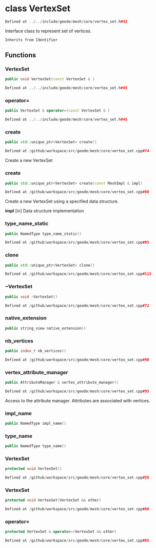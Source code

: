 # class VertexSet

```cpp
Defined at ../../include/geode/mesh/core/vertex_set.h#43
```

 Interface class to represent set of vertices.



```cpp
Inherits from Identifier
```



## Functions

### VertexSet

```cpp
public void VertexSet(const VertexSet & )
```

```cpp
Defined at ../../include/geode/mesh/core/vertex_set.h#45
```

### operator=

```cpp
public VertexSet & operator=(const VertexSet & )
```

```cpp
Defined at ../../include/geode/mesh/core/vertex_set.h#45
```

### create

```cpp
public std::unique_ptr<VertexSet> create()
```

```cpp
Defined at /github/workspace/src/geode/mesh/core/vertex_set.cpp#74
```

 Create a new VertexSet

### create

```cpp
public std::unique_ptr<VertexSet> create(const MeshImpl & impl)
```

```cpp
Defined at /github/workspace/src/geode/mesh/core/vertex_set.cpp#80
```

 Create a new VertexSet using a specified data structure.

**impl** [in] Data structure implementation

### type_name_static

```cpp
public NamedType type_name_static()
```

```cpp
Defined at /github/workspace/src/geode/mesh/core/vertex_set.cpp#85
```

### clone

```cpp
public std::unique_ptr<VertexSet> clone()
```

```cpp
Defined at /github/workspace/src/geode/mesh/core/vertex_set.cpp#115
```

### ~VertexSet

```cpp
public void ~VertexSet()
```

```cpp
Defined at /github/workspace/src/geode/mesh/core/vertex_set.cpp#72
```

### native_extension

```cpp
public string_view native_extension()
```

### nb_vertices

```cpp
public index_t nb_vertices()
```

```cpp
Defined at /github/workspace/src/geode/mesh/core/vertex_set.cpp#90
```

### vertex_attribute_manager

```cpp
public AttributeManager & vertex_attribute_manager()
```

```cpp
Defined at /github/workspace/src/geode/mesh/core/vertex_set.cpp#95
```

 Access to the attribute manager. Attributes are associated with vertices.

### impl_name

```cpp
public NamedType impl_name()
```

### type_name

```cpp
public NamedType type_name()
```

### VertexSet

```cpp
protected void VertexSet()
```

```cpp
Defined at /github/workspace/src/geode/mesh/core/vertex_set.cpp#58
```

### VertexSet

```cpp
protected void VertexSet(VertexSet && other)
```

```cpp
Defined at /github/workspace/src/geode/mesh/core/vertex_set.cpp#60
```

### operator=

```cpp
protected VertexSet & operator=(VertexSet && other)
```

```cpp
Defined at /github/workspace/src/geode/mesh/core/vertex_set.cpp#65
```



